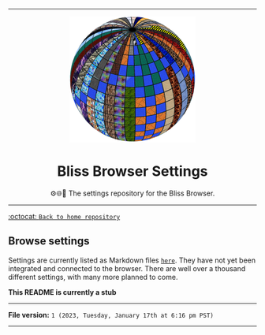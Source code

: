 
***

<div align="center">
   <img alt="Bliss Browser logo failed to load. Click/tap here to attempt to view it" src="/Bliss_Browser_Logo1_V1_1024pxIcon_HighCompression.png" width="256" height="256" class="center"/>
  <H1>Bliss Browser Settings</H1>
  <p>⚙️🌐️🌳️ The settings repository for the Bliss Browser.</p>
</div>

***

[:octocat: `Back to home repository`](https://github.com/seanpm2001/Bliss_Browser/)

## Browse settings

Settings are currently listed as Markdown files [`here`](/Settings/). They have not yet been integrated and connected to the browser. There are well over a thousand different settings, with many more planned to come.

**This README is currently a stub**

***

**File version:** `1 (2023, Tuesday, January 17th at 6:16 pm PST)`

***
